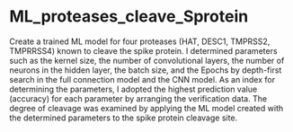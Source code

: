 # ML_proteases_cleave_Sprotein
Create a trained ML model for four proteases (HAT, DESC1, TMPRSS2, TMPRRSS4) known to cleave the spike protein.  I determined parameters such as the kernel size, the number of convolutional layers, the number of neurons in the hidden layer, the batch size, and the Epochs by depth-first search in the full connection model and the CNN model. As an index for determining the parameters, I adopted the highest prediction value (accuracy) for each parameter by arranging the verification data.  The degree of cleavage was examined by applying the ML model created with the determined parameters to the spike protein cleavage site.
